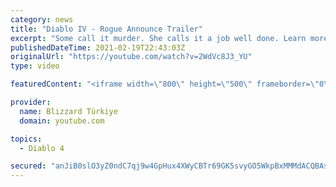 ```yaml
---
category: news
title: "Diablo IV - Rogue Announce Trailer"
excerpt: "Some call it murder. She calls it a job well done. Learn more at Diablo4.com. The Rogue is the newest addition to the Diablo IV campfire, combining range and ..."
publishedDateTime: 2021-02-19T22:43:03Z
originalUrl: "https://youtube.com/watch?v=2WdVc8J3_YU"
type: video

featuredContent: "<iframe width=\"800\" height=\"500\" frameborder=\"0\" src=\"https://www.youtube.com/embed/2WdVc8J3_YU\" allow=\"accelerometer; autoplay; encrypted-media; gyroscope; picture-in-picture\" allowfullscreen></iframe>"

provider:
  name: Blizzard Türkiye
  domain: youtube.com

topics:
  - Diablo 4

secured: "anJiB0slO3yZ0ndC7qj9w4GpHux4XWyCBTr69GK5svyGO5WkpBxMMMdACQBAsjC3vsmBALPiLo5oMtN2zKy7hd9aj9t4+XhtBzAh59imFQngcJTWe8/PXfEgHz5PHmJ2B1zvwbloAZmHKctUvgQ+7RxYFO9v8udrl9pJnpQYEM10Jix6eaJStjlLi/k5GniUMqaH5EeQfFH3ac7jzBPr4KfR843HqakWDUQ0No84p0rf4uj5mzpaX8jU5bloccLIZ3Lr+VmdrHQ+f14YpbFv4m2QvwxkN2YHkvJrpyIkUGlB1e5HFzeci6cRN8127NSitlCQUcU5ZP0FfNF9LkGUBJTBQwxLt5cFrA2B7R7u1OxrAlLjPERyIsIpO3Ba5+0/GyCXFzMLIQe3sSQeFPXzXg==;6oTPhgmurwAzQ6JKzriMhg=="
---
```


